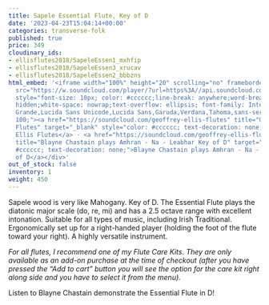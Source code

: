 ```yaml
---
title: Sapele Essential Flute, Key of D
date: '2023-04-23T15:04:14+00:00'
categories: transverse-folk
published: true
price: 349
cloudinary_ids:
- ellisflutes2018/SapeleEssen1_mxhfip
- ellisflutes2018/SapeleEssen3_xrucav
- ellisflutes2018/SapeleEssen2_bbbzns
html_embed: '<iframe width="100%" height="20" scrolling="no" frameborder="no" allow="autoplay"
  src="https://w.soundcloud.com/player/?url=https%3A//api.soundcloud.com/tracks/486027465&color=%23ff5500&inverse=false&auto_play=false&show_user=true"></iframe><div
  style="font-size: 10px; color: #cccccc;line-break: anywhere;word-break: normal;overflow:
  hidden;white-space: nowrap;text-overflow: ellipsis; font-family: Interstate,Lucida
  Grande,Lucida Sans Unicode,Lucida Sans,Garuda,Verdana,Tahoma,sans-serif;font-weight:
  100;"><a href="https://soundcloud.com/geoffrey-ellis-flutes" title="Geoffrey Ellis
  Flutes" target="_blank" style="color: #cccccc; text-decoration: none;">Geoffrey
  Ellis Flutes</a> · <a href="https://soundcloud.com/geoffrey-ellis-flutes/d-amhran-na-leabhar"
  title="Blayne Chastain plays Amhran - Na - Leabhar Key of D" target="_blank" style="color:
  #cccccc; text-decoration: none;">Blayne Chastain plays Amhran - Na - Leabhar Key
  of D</a></div>'
out_of_stock: false
inventory: 1
weight: 450
---
```


Sapele wood is very like Mahogany.   Key of D.  The Essential Flute plays the diatonic major scale (do, re, mi) and has a 2.5 octave range with excellent intonation.  Suitable for all types of music, including Irish Traditional.  Ergonomically set up for a right-handed player (holding the foot of the flute toward your right).  A highly versatile instrument.


*For all flutes, I recommend one of my Flute Care Kits. They are only available as an add-on purchase at the time of checkout (after you have pressed the “Add to cart” button you will see the option for the care kit right along side and you have to select it from the menu).*

Listen to Blayne Chastain demonstrate the Essential Flute in D!